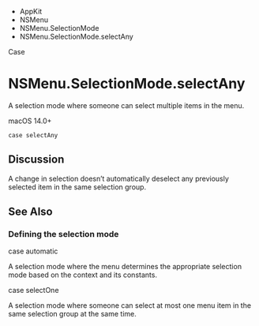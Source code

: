 

- AppKit
- NSMenu
- NSMenu.SelectionMode
-  NSMenu.SelectionMode.selectAny 

Case

# NSMenu.SelectionMode.selectAny

A selection mode where someone can select multiple items in the menu.

macOS 14.0+

``` source
case selectAny
```

## Discussion

A change in selection doesn’t automatically deselect any previously selected item in the same selection group.

## See Also

### Defining the selection mode

case automatic

A selection mode where the menu determines the appropriate selection mode based on the context and its constants.

case selectOne

A selection mode where someone can select at most one menu item in the same selection group at the same time.


